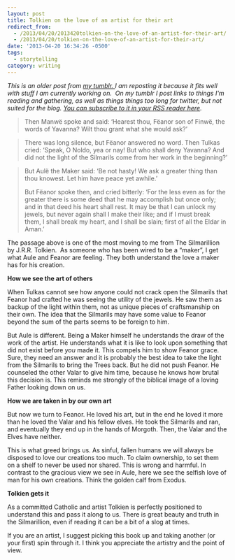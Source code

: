 ```yaml
---
layout: post
title: Tolkien on the love of an artist for their art
redirect_from:
  - /2013/04/20/2013420tolkien-on-the-love-of-an-artist-for-their-art/
  - /2013/04/20/tolkien-on-the-love-of-an-artist-for-their-art/
date: '2013-04-20 16:34:26 -0500'
tags:
  - storytelling
category: writing
---
```

<p><em>This is an older post from <a href="http://brianlundin.tumblr.com/" target="_blank">my tumblr.&nbsp;</a>I am reposting it&nbsp;because it fits well with stuff I am currently working on. &nbsp;On my tumblr I post links to things I'm reading and gathering, as well as things things too long for twitter, but not suited for the blog. <a href="http://feeds.feedburner.com/tumblr_blundin" target="_blank">You can subscribe to it in your RSS reader here</a>.</em></p></p>
<blockquote><p>Then Manwë spoke and said: ‘Hearest thou, Fëanor son of Finwë, the words of Yavanna? Wilt thou grant what she would ask?’</p></blockquote>
<blockquote><p>There was long silence, but Fëanor answered no word. Then Tulkas cried: ‘Speak, O Noldo, yea or nay! But who shall deny Yavanna? And did not the light of the Silmarils come from her work in the beginning?’</p></blockquote>
<blockquote><p>But Aulë the Maker said: ‘Be not hasty! We ask a greater thing than thou knowest. Let him have peace yet awhile.’</p>
<p>But Fëanor spoke then, and cried bitterly: ‘For the less even as for the greater there is some deed that he may accomplish but once only; and in that deed his heart shall rest. It may be that I can unlock my jewels, but never again shall I make their like; and if I must break them, I shall break my heart, and I shall be slain; first of all the Eldar in Aman.’&nbsp;</p>
</blockquote>
<p>The passage above is one of the most moving to me from The Silmarillion by J.R.R. Tolkien.&nbsp;&nbsp;As someone who has been wired to be a “maker”, I get what Aule and Feanor are feeling. They both understand the love a maker has for his creation.</p>
<p><strong>How we see the art of others</strong></p>
<p>When Tulkas cannot see how anyone could not crack open the Silmarils that Feanor had crafted he was seeing the utility of the jewels. He saw them as backup of the light within them, not as unique pieces of craftsmanship on their own. The idea that the Silmarils may have some value to Feanor beyond the sum of the parts seems to be foreign to him.</p>
<p>But Aule is different. Being a Maker himself he understands the draw of the work of the artist. He understands what it is like to look upon something that did not exist before&nbsp;<em>you</em>&nbsp;made it. This compels him to show Feanor grace. Sure, they need an answer and it is probably the best idea to take the light from the Silmarils to bring the Trees back. But he did not push Feanor. He counseled the other Valar to give him time, because he knows how brutal this decision is. This reminds me strongly of the biblical image of a loving Father looking down on us.</p>
<p><strong>How we are taken in by our own art</strong></p>
<p>But now we turn to Feanor. He loved his art, but in the end he loved it more than he loved the Valar and his fellow elves. He took the Silmarils and ran, and eventually they end up in the hands of Morgoth. Then, the Valar and the Elves have neither.</p>
<p>This is what greed brings us. As sinful, fallen humans we will always be disposed to love our creations too much. To claim ownership, to set them on a shelf to never be used nor shared. This is wrong and harmful. In contrast to the gracious view we see in Aule, here we see the selfish love of man for his own creations. Think the golden calf from Exodus.&nbsp;</p>
<p><strong>Tolkien gets it</strong></p>
<p>As a committed Catholic and artist Tolkien is perfectly positioned to understand this and pass it along to us. There is great beauty and truth in the Silmarillion, even if reading it can be a bit of a slog at times.&nbsp;</p>
<p>If you are an artist, I suggest picking this book up and taking another (or your first) spin through it. I think you appreciate the artistry and the point of view.</p>
